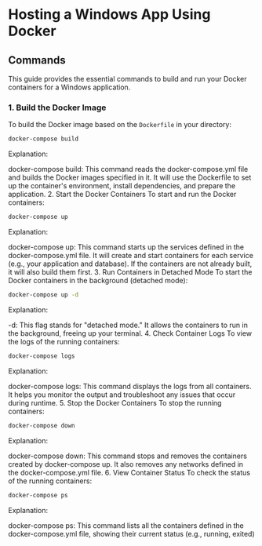 # Hosting a Windows App Using Docker

## Commands

This guide provides the essential commands to build and run your Docker containers for a Windows application.

### 1. Build the Docker Image

To build the Docker image based on the `Dockerfile` in your directory:

```bash
docker-compose build
```

Explanation:

docker-compose build: This command reads the docker-compose.yml file and builds the Docker images specified in it. It will use the Dockerfile to set up the container's environment, install dependencies, and prepare the application.
2. Start the Docker Containers
To start and run the Docker containers:

```bash
docker-compose up
```
Explanation:

docker-compose up: This command starts up the services defined in the docker-compose.yml file. It will create and start containers for each service (e.g., your application and database). If the containers are not already built, it will also build them first.
3. Run Containers in Detached Mode
To start the Docker containers in the background (detached mode):

```bash
docker-compose up -d
```
Explanation:

-d: This flag stands for "detached mode." It allows the containers to run in the background, freeing up your terminal.
4. Check Container Logs
To view the logs of the running containers:

```bash
docker-compose logs
```
Explanation:

docker-compose logs: This command displays the logs from all containers. It helps you monitor the output and troubleshoot any issues that occur during runtime.
5. Stop the Docker Containers
To stop the running containers:

```bash
docker-compose down
```
Explanation:

docker-compose down: This command stops and removes the containers created by docker-compose up. It also removes any networks defined in the docker-compose.yml file.
6. View Container Status
To check the status of the running containers:

```bash
docker-compose ps
```
Explanation:

docker-compose ps: This command lists all the containers defined in the docker-compose.yml file, showing their current status (e.g., running, exited)
